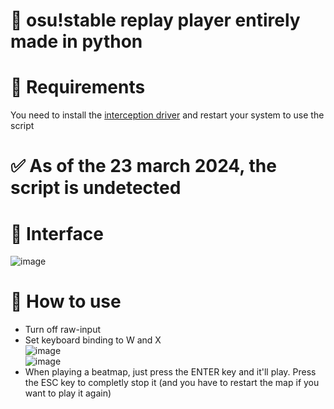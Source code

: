 # 🤖 osu!stable replay player entirely made in python
# 🔧 Requirements
You need to install the [interception driver](https://github.com/oblitum/Interception/releases/download/v1.0.1/Interception.zip) and restart your system to use the script
# ✅ As of the 23 march 2024, the script is undetected
# 📄 Interface 
![image](https://github.com/Maous-B/osu-replay-player/assets/79797065/9d46e027-0820-440e-af78-4ff398b7631d)

# 📝 How to use 


- Turn off raw-input
- Set keyboard binding to W and X
\
![image](https://github.com/Maous-B/osu-replay-player/assets/79797065/59608662-e8ae-4c1a-9055-28d721a9fc79)
\
![image](https://github.com/Maous-B/osu-replay-player/assets/79797065/da2f52fb-1304-4769-beb8-7c2afaf61ec9)
- When playing a beatmap, just press the ENTER key and it'll play. Press the ESC key to completly stop it (and you have to restart the map if you want to play it again)
